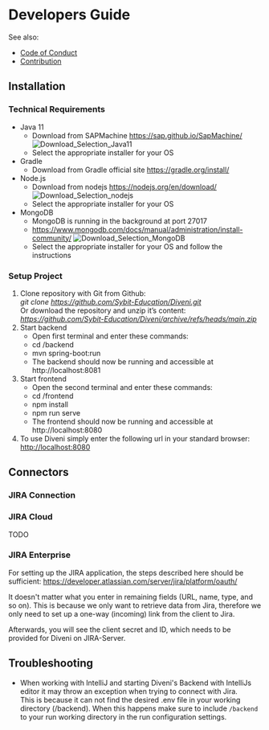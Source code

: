 # Developers Guide

See also: 

* [Code of Conduct](../code_of_conduct.md)
* [Contribution](contribution.md)

## Installation

### Technical Requirements

- Java 11
  - Download from SAPMachine <https://sap.github.io/SapMachine/>
    <img :src="$withBase('/img/Java11_Installer_Selection.png')" alt="Download_Selection_Java11">
  - Select the appropriate installer for your OS
- Gradle
  - Download from Gradle official site <https://gradle.org/install/>
- Node.js
  - Download from nodejs <https://nodejs.org/en/download/>
    <img :src="$withBase('/img/nodejs_Installer_Selection.png')" alt="Download_Selection_nodejs">
  - Select the appropriate installer for your OS
- MongoDB
  - MongoDB is running in the background at port 27017
  - <https://www.mongodb.com/docs/manual/administration/install-community/>
    <img :src="$withBase('/img/MongoDB_Installer_Selection.png')" alt="Download_Selection_MongoDB">
  - Select the appropriate installer for your OS and follow the instructions

### Setup Project

1. Clone repository with Git from Github:<br />
      *git clone https://github.com/Sybit-Education/Diveni.git* <br />
   Or download the repository and unzip it’s content:
      *https://github.com/Sybit-Education/Diveni/archive/refs/heads/main.zip*
2. Start backend
   * Open  first terminal and enter these commands:
   * cd /backend
   * mvn spring-boot:run
   * The backend should now be running and accessible at http://localhost:8081
3. Start frontend
   * Open the second terminal and enter these commands:
   * cd /frontend
   * npm install
   * npm run serve
   * The frontend should now be running and accessible at http://localhost:8080
4. To use Diveni simply enter the following url in your standard browser: <http://localhost:8080>


## Connectors

### JIRA Connection


### JIRA Cloud

TODO

### JIRA Enterprise

For setting up the JIRA application, the steps described here should be sufficient: 
<https://developer.atlassian.com/server/jira/platform/oauth/>

It doesn't matter what you enter in remaining fields (URL, name, type, and so on). 
This is because we only want to retrieve data from Jira, therefore we only need to set up a 
one-way (incoming) link from the client to Jira.

Afterwards, you will see the client secret and ID, which needs to be provided for Diveni on 
JIRA-Server.

## Troubleshooting

- When working with IntelliJ and starting Diveni's Backend with IntelliJs editor it may throw an
  exception when trying to connect with Jira.\
  This is because it can not find the desired .env file in your working directory (/backend).
  When this happens make sure to include ```/backend``` to your run working directory in the run
  configuration settings.
